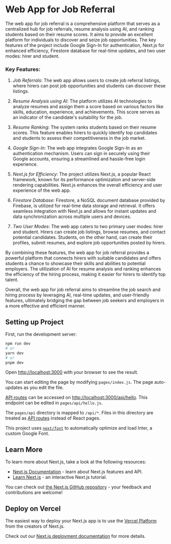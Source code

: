<h1 >Web App for Job Referral</h1> 

The web app for job referral is a comprehensive platform that serves as a centralized hub for job referrals, resume analysis using AI, and ranking students based on their resume scores. It aims to provide an excellent platform for individuals to discover and seize job opportunities. The key features of the project include Google Sign-In for authentication, Next.js for enhanced efficiency, Firestore database for real-time updates, and two user modes: hirer and student.

<h3>Key Features:</h3>

1. *Job Referrals*: The web app allows users to create job referral listings, where hirers can post job opportunities and students can discover these listings.

2. *Resume Analysis using AI*: The platform utilizes AI technologies to analyze resumes and assign them a score based on various factors like skills, education, experience, and achievements. This score serves as an indicator of the candidate's suitability for the job.

3. *Resume Ranking*: The system ranks students based on their resume scores. This feature enables hirers to quickly identify top candidates and students to assess their competitiveness in the job market.

4. *Google Sign-In*: The web app integrates Google Sign-In as an authentication mechanism. Users can sign in securely using their Google accounts, ensuring a streamlined and hassle-free login experience.

5. *Next.js for Efficiency*: The project utilizes Next.js, a popular React framework, known for its performance optimization and server-side rendering capabilities. Next.js enhances the overall efficiency and user experience of the web app.

6. *Firestore Database*: Firestore, a NoSQL document database provided by Firebase, is utilized for real-time data storage and retrieval. It offers seamless integration with Next.js and allows for instant updates and data synchronization across multiple users and devices.

7. *Two User Modes*: The web app caters to two primary user modes: hirer and student. Hirers can create job listings, browse resumes, and contact potential candidates. Students, on the other hand, can create their profiles, submit resumes, and explore job opportunities posted by hirers.

By combining these features, the web app for job referral provides a powerful platform that connects hirers with suitable candidates and offers students a chance to showcase their skills and abilities to potential employers. The utilization of AI for resume analysis and ranking enhances the efficiency of the hiring process, making it easier for hirers to identify top talent.

Overall, the web app for job referral aims to streamline the job search and hiring process by leveraging AI, real-time updates, and user-friendly features, ultimately bridging the gap between job seekers and employers in a more effective and efficient manner.



## Setting up Project

First, run the development server:

```bash
npm run dev
# or
yarn dev
# or
pnpm dev
```

Open [http://localhost:3000](http://localhost:3000) with your browser to see the result.

You can start editing the page by modifying `pages/index.js`. The page auto-updates as you edit the file.

[API routes](https://nextjs.org/docs/api-routes/introduction) can be accessed on [http://localhost:3000/api/hello](http://localhost:3000/api/hello). This endpoint can be edited in `pages/api/hello.js`.

The `pages/api` directory is mapped to `/api/*`. Files in this directory are treated as [API routes](https://nextjs.org/docs/api-routes/introduction) instead of React pages.

This project uses [`next/font`](https://nextjs.org/docs/basic-features/font-optimization) to automatically optimize and load Inter, a custom Google Font.

## Learn More

To learn more about Next.js, take a look at the following resources:

- [Next.js Documentation](https://nextjs.org/docs) - learn about Next.js features and API.
- [Learn Next.js](https://nextjs.org/learn) - an interactive Next.js tutorial.

You can check out [the Next.js GitHub repository](https://github.com/vercel/next.js/) - your feedback and contributions are welcome!

## Deploy on Vercel

The easiest way to deploy your Next.js app is to use the [Vercel Platform](https://vercel.com/new?utm_medium=default-template&filter=next.js&utm_source=create-next-app&utm_campaign=create-next-app-readme) from the creators of Next.js.

Check out our [Next.js deployment documentation](https://nextjs.org/docs/deployment) for more details.
